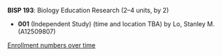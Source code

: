**BISP 193**: Biology Education Research (2–4 units, by 2)

- **001** (Independent Study) (time and location TBA) by Lo, Stanley M. (A12509807)

[Enrollment numbers over time](./BISP193.tsv)

